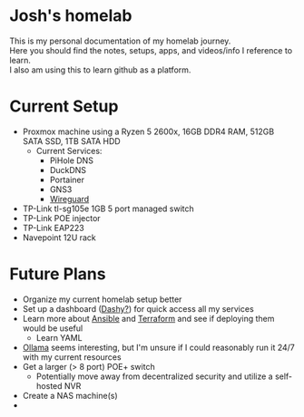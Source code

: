 # Josh's homelab
This is my personal documentation of my homelab journey.  
Here you should find the notes, setups, apps, and videos/info I reference to learn.  
I also am using this to learn github as a platform.

# Current Setup
* Proxmox machine using a Ryzen 5 2600x, 16GB DDR4 RAM, 512GB SATA SSD, 1TB SATA HDD
  - Current Services:
    - PiHole DNS
    - DuckDNS
    - Portainer
    - GNS3
    - [Wireguard](docs/Wireguard)
* TP-Link tl-sg105e 1GB 5 port managed switch
* TP-Link POE injector
* TP-Link EAP223
* Navepoint 12U rack

# Future Plans
* Organize my current homelab setup better
* Set up a dashboard ([Dashy?](https://dashy.to/)) for quick access all my services  
* Learn more about [Ansible](https://www.ansible.com/) and [Terraform](https://www.terraform.io/) and see if deploying them would be useful  
  - Learn YAML  
* [Ollama](https://ollama.com/library/llama3) seems interesting, but I'm unsure if I could reasonably run it 24/7 with my current resources  
* Get a larger (> 8 port) POE+ switch
  - Potentially move away from decentralized security and utilize a self-hosted NVR
* Create a NAS machine(s)
* 
